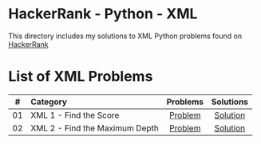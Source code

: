 # HackerRank - Python - XML

This directory includes my solutions to XML Python problems found on [HackerRank](https://www.hackerrank.com/domains/python?badge_type=python&filters%5Bsubdomains%5D%5B%5D=xml)

# List of XML Problems

| # | Category | Problems | Solutions |
| - | :------- | :------: | :-------: |
| 01 | XML 1 - Find the Score | [Problem](https://www.hackerrank.com/challenges/xml-1-find-the-score) | [Solution](https://github.com/krailis/hackerrank-solutions/blob/master/Python/XML/xml_1_find_the_score.py) |
| 02 | XML 2 - Find the Maximum Depth | [Problem](https://www.hackerrank.com/challenges/xml2-find-the-maximum-depth) | [Solution](https://github.com/krailis/hackerrank-solutions/blob/master/Python/XML/xml_2_find_the_maximum_depth.py) |
